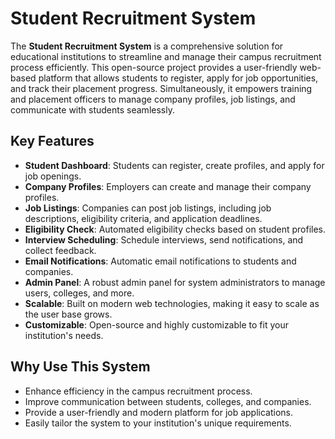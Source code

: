 # Student Recruitment System

The **Student Recruitment System** is a comprehensive solution for educational institutions to streamline and manage their campus recruitment process efficiently. This open-source project provides a user-friendly web-based platform that allows students to register, apply for job opportunities, and track their placement progress. Simultaneously, it empowers training and placement officers to manage company profiles, job listings, and communicate with students seamlessly.

## Key Features

- **Student Dashboard**: Students can register, create profiles, and apply for job openings.
- **Company Profiles**: Employers can create and manage their company profiles.
- **Job Listings**: Companies can post job listings, including job descriptions, eligibility criteria, and application deadlines.
- **Eligibility Check**: Automated eligibility checks based on student profiles.
- **Interview Scheduling**: Schedule interviews, send notifications, and collect feedback.
- **Email Notifications**: Automatic email notifications to students and companies.
- **Admin Panel**: A robust admin panel for system administrators to manage users, colleges, and more.
- **Scalable**: Built on modern web technologies, making it easy to scale as the user base grows.
- **Customizable**: Open-source and highly customizable to fit your institution's needs.

## Why Use This System

- Enhance efficiency in the campus recruitment process.
- Improve communication between students, colleges, and companies.
- Provide a user-friendly and modern platform for job applications.
- Easily tailor the system to your institution's unique requirements.


